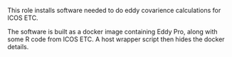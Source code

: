 This role installs software needed to do eddy covarience calculations for ICOS
ETC.

The software is built as a docker image containing Eddy Pro, along with some R
code from ICOS ETC. A host wrapper script then hides the docker details.
